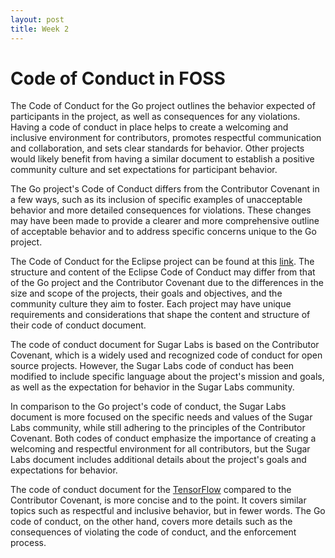 ```yaml
---
layout: post
title: Week 2
---
```


# Code of Conduct in FOSS

<!--more-->

The Code of Conduct for the Go project outlines the behavior expected of participants in the project, as well as consequences for any violations. Having a code of conduct in place helps to create a welcoming and inclusive environment for contributors, promotes respectful communication and collaboration, and sets clear standards for behavior. Other projects would likely benefit from having a similar document to establish a positive community culture and set expectations for participant behavior.

The Go project's Code of Conduct differs from the Contributor Covenant in a few ways, such as its inclusion of specific examples of unacceptable behavior and more detailed consequences for violations. These changes may have been made to provide a clearer and more comprehensive outline of acceptable behavior and to address specific concerns unique to the Go project.

The Code of Conduct for the Eclipse project can be found at this [link]( https://www.eclipse.org/org/documents/Eclipse_Code_of_Conduct.php). The structure and content of the Eclipse Code of Conduct may differ from that of the Go project and the Contributor Covenant due to the differences in the size and scope of the projects, their goals and objectives, and the community culture they aim to foster. Each project may have unique requirements and considerations that shape the content and structure of their code of conduct document.

The code of conduct document for Sugar Labs is based on the Contributor Covenant, which is a widely used and recognized code of conduct for open source projects. However, the Sugar Labs code of conduct has been modified to include specific language about the project's mission and goals, as well as the expectation for behavior in the Sugar Labs community.

In comparison to the Go project's code of conduct, the Sugar Labs document is more focused on the specific needs and values of the Sugar Labs community, while still adhering to the principles of the Contributor Covenant. Both codes of conduct emphasize the importance of creating a welcoming and respectful environment for all contributors, but the Sugar Labs document includes additional details about the project's goals and expectations for behavior.

The code of conduct document for the [TensorFlow]( https://www.tensorflow.org/community/code_of_conduct) compared to the Contributor Covenant, is more concise and to the point. It covers similar topics such as respectful and inclusive behavior, but in fewer words. The Go code of conduct, on the other hand, covers more details such as the consequences of violating the code of conduct, and the enforcement process.


